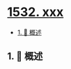 # [1532. xxx](https://github.com/Tdahuyou/TNotes.leetcode/tree/main/notes/1532.%20xxx)

<!-- region:toc -->

- [1. 📝 概述](#1--概述)

<!-- endregion:toc -->

## 1. 📝 概述
